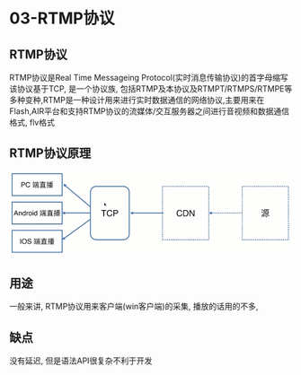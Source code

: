 # 03-RTMP协议

## RTMP协议
RTMP协议是Real Time Messageing Protocol(实时消息传输协议)的首字母缩写
该协议基于TCP, 是一个协议族, 包括RTMP及本协议及RTMPT/RTMPS/RTMPE等多种变种,RTMP是一种设计用来进行实时数据通信的网络协议,主要用来在Flash,AIR平台和支持RTMP协议的流媒体/交互服务器之间进行音视频和数据通信
格式,  flv格式
## RTMP协议原理

![11.png][1]

## 用途
 一般来讲, RTMP协议用来客户端(win客户端)的采集, 播放的话用的不多,
## 缺点
没有延迟, 但是语法API很复杂不利于开发


  [1]: /images/video/rtmp01.png